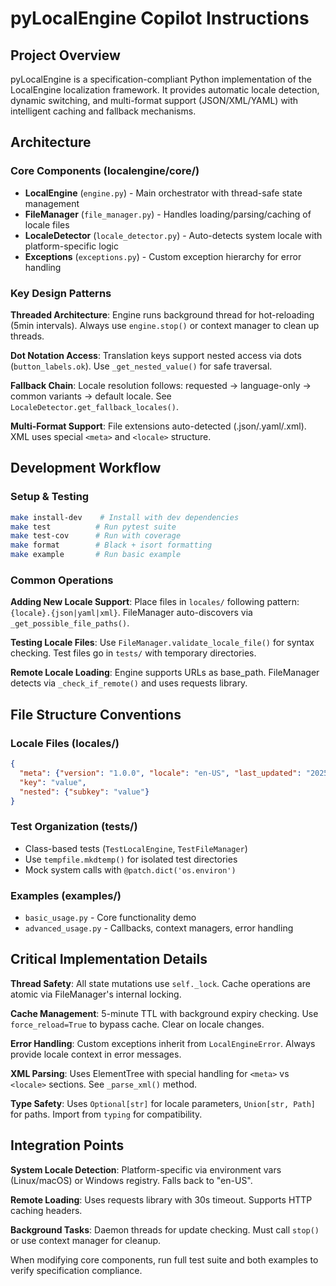 # pyLocalEngine Copilot Instructions

## Project Overview

pyLocalEngine is a specification-compliant Python implementation of the LocalEngine localization framework. It provides automatic locale detection, dynamic switching, and multi-format support (JSON/XML/YAML) with intelligent caching and fallback mechanisms.

## Architecture

### Core Components (localengine/core/)
- **LocalEngine** (`engine.py`) - Main orchestrator with thread-safe state management
- **FileManager** (`file_manager.py`) - Handles loading/parsing/caching of locale files  
- **LocaleDetector** (`locale_detector.py`) - Auto-detects system locale with platform-specific logic
- **Exceptions** (`exceptions.py`) - Custom exception hierarchy for error handling

### Key Design Patterns

**Threaded Architecture**: Engine runs background thread for hot-reloading (5min intervals). Always use `engine.stop()` or context manager to clean up threads.

**Dot Notation Access**: Translation keys support nested access via dots (`button_labels.ok`). Use `_get_nested_value()` for safe traversal.

**Fallback Chain**: Locale resolution follows: requested → language-only → common variants → default locale. See `LocaleDetector.get_fallback_locales()`.

**Multi-Format Support**: File extensions auto-detected (.json/.yaml/.xml). XML uses special `<meta>` and `<locale>` structure.

## Development Workflow

### Setup & Testing
```bash
make install-dev    # Install with dev dependencies  
make test          # Run pytest suite
make test-cov      # Run with coverage
make format        # Black + isort formatting
make example       # Run basic example
```

### Common Operations

**Adding New Locale Support**: Place files in `locales/` following pattern: `{locale}.{json|yaml|xml}`. FileManager auto-discovers via `_get_possible_file_paths()`.

**Testing Locale Files**: Use `FileManager.validate_locale_file()` for syntax checking. Test files go in `tests/` with temporary directories.

**Remote Locale Loading**: Engine supports URLs as base_path. FileManager detects via `_check_if_remote()` and uses requests library.

## File Structure Conventions

### Locale Files (locales/)
```json
{
  "meta": {"version": "1.0.0", "locale": "en-US", "last_updated": "2025-08-04"},
  "key": "value",
  "nested": {"subkey": "value"}
}
```

### Test Organization (tests/)
- Class-based tests (`TestLocalEngine`, `TestFileManager`)
- Use `tempfile.mkdtemp()` for isolated test directories
- Mock system calls with `@patch.dict('os.environ')`

### Examples (examples/)
- `basic_usage.py` - Core functionality demo
- `advanced_usage.py` - Callbacks, context managers, error handling

## Critical Implementation Details

**Thread Safety**: All state mutations use `self._lock`. Cache operations are atomic via FileManager's internal locking.

**Cache Management**: 5-minute TTL with background expiry checking. Use `force_reload=True` to bypass cache. Clear on locale changes.

**Error Handling**: Custom exceptions inherit from `LocalEngineError`. Always provide locale context in error messages.

**XML Parsing**: Uses ElementTree with special handling for `<meta>` vs `<locale>` sections. See `_parse_xml()` method.

**Type Safety**: Uses `Optional[str]` for locale parameters, `Union[str, Path]` for paths. Import from `typing` for compatibility.

## Integration Points

**System Locale Detection**: Platform-specific via environment vars (Linux/macOS) or Windows registry. Falls back to "en-US".

**Remote Loading**: Uses requests library with 30s timeout. Supports HTTP caching headers.

**Background Tasks**: Daemon threads for update checking. Must call `stop()` or use context manager for cleanup.

When modifying core components, run full test suite and both examples to verify specification compliance.
